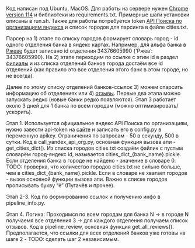 Код написан под Ubuntu, MacOS. 
Для работы на сервере нужен [Chrome version 114](https://mirror.cs.uchicago.edu/google-chrome/pool/main/g/google-chrome-stable/) и библиотеки из requirements.txt. 
Примерные шаги установки описаны в run.sh.
Также для работы потребуется token [API Поиска по организациям яндекса](https://developer.tech.yandex.ru/services/12) и список городов для парсинга в файле cities.txt.

Парсер на 1) этапе по списку городов формирует словарь город - id одного отделения банка в яндекс картах. Например, для альфа банка в [Ржеве](https://yandex.ru/maps/org/alfa_bank/34376605990/?ll=34.328759%2C56.265052&z=16) будет записано id отделения 34376605990 {‘Ржев’: 34376605990}. 
На 2) этапе переходим по ссылке с этим id в раздел [филиалы](https://yandex.ru/maps/org/alfa_bank/34376605990/chain/?ll=34.328759%2C56.265052&z=16) и из списка отделений банков города достаём все id отделений (как правило это все отделения этого банк в этом городе, но не всегда).

Далее по этому списку отделений банков-ссылок 3) можем спарсить информацию об отделениях или 4) [отзывы](https://yandex.ru/maps/org/alfa_bank/34376605990/reviews/?ll=34.328759%2C56.265052&z=16).
Первые два этапа можно запускать редко (новые банки редко появляются). Этап 3 работает около 3 дней для 1 банка по всем городам (можно оптимизировать/ускорить).


Этап 1.
Используется официальное яндекс API Поиска по организациям, нужно завести api-token на [сайте](https://developer.tech.yandex.ru/services) и записать его в config.py в переменную apikey. Ограничения по запросам - 50 в секунду, 500 в сутки. 
Код  в call_yandex_api_org.py, основная функция вызова апи - get_cities_dict(). Из списка городов cities.txt создаём файлик с пустым словарём город-яндекс id, называется cities_dict_{bank_name}.pickle. Если отделения банка в городе не найдено - значение в словаре 0.
TODO: проверка, что количество городов cities.txt не сильно больше, чем в cities_dict_{bank_name}.pickle. Если в словаре не хватает городов - вызов основной функции вызова апи. 
Важно в списке городов прописывать букву “ё” (Пугачёв и прочее).


Этап 2-3.
Код по формированию ссылок и получению инфо в pipeline_info.py. 


Этап 4.
Логика: Проходимся по всем городам для банка N -> в городе N получаемя все отделения 
3 ->  для каждого отделения получаем список отзывов. Код в pipeline_review, основная функция get_all_reviews().
Предполагается, что ссылки для всех отделений банков уже готовы на шаге 2 - TODO: сделать шаг 2 независимым.  
